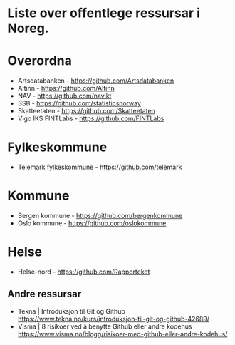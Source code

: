 # Liste over offentlege ressursar i Noreg.

# Overordna
- Artsdatabanken - https://github.com/Artsdatabanken
- Altinn - https://github.com/Altinn
- NAV - https://github.com/navikt
- SSB - https://github.com/statisticsnorway
- Skatteetaten - https://github.com/Skatteetaten
- Vigo IKS FINTLabs - https://github.com/FINTLabs

# Fylkeskommune
- Telemark fylkeskommune - https://github.com/telemark

# Kommune
- Bergen kommune - https://github.com/bergenkommune
- Oslo kommune - https://github.com/oslokommune

# Helse
- Helse-nord - https://github.com/Rapporteket



## Andre ressursar ##
- Tekna | Introduksjon til Git og Github https://www.tekna.no/kurs/introduksjon-til-git-og-github-42689/
- Visma | 8 risikoer ved å benytte Github eller andre kodehus https://www.visma.no/blogg/risikoer-med-github-eller-andre-kodehus/
